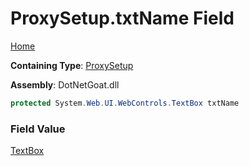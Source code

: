 # ProxySetup\.txtName Field

[Home](../../../../../README.md)

**Containing Type**: [ProxySetup](../README.md)

**Assembly**: DotNetGoat\.dll

```csharp
protected System.Web.UI.WebControls.TextBox txtName
```

### Field Value

[TextBox](https://docs.microsoft.com/en-us/dotnet/api/system.web.ui.webcontrols.textbox)

